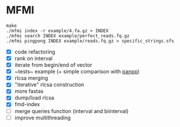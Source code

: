 # MFMI

```
make
./mfmi index -r example/4.fa.gz > INDEX
./mfmi search INDEX example/perfect_reads.fq.gz
./mfmi pingpong INDEX example/reads.fq.gz > specific_strings.sfs
```

- [X] code refactoring
- [X] rank on interval
- [X] iterate from begin/end of vector
- [X] ~tests~ example (+ simple comparison with [panpp](github.com/ldenti/panpp))
- [X] rlcsa merging
- [X] "iterative" rlcsa construction
- [X] more fastas
- [X] dump/load rlcsa
- [X] fmd-index
- [ ] merge queries function (interval and biinterval)
- [ ] improve multithreading
